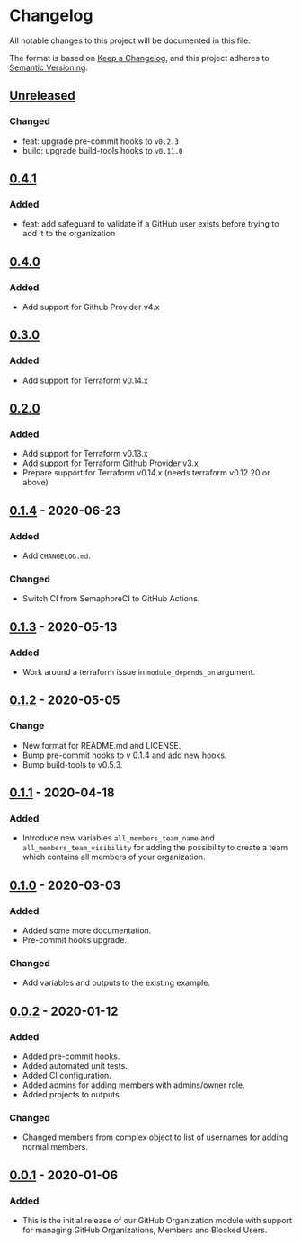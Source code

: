 # Changelog

All notable changes to this project will be documented in this file.

The format is based on [Keep a Changelog](https://keepachangelog.com/en/1.0.0/),
and this project adheres to [Semantic Versioning](https://semver.org/spec/v2.0.0.html).

## [Unreleased]
### Changed
- feat: upgrade pre-commit hooks to `v0.2.3`
- build: upgrade build-tools hooks to `v0.11.0`

## [0.4.1]
### Added
- feat: add safeguard to validate if a GitHub user exists before trying to add it to the organization
## [0.4.0]

### Added

- Add support for Github Provider v4.x

## [0.3.0]

### Added

- Add support for Terraform v0.14.x

## [0.2.0]

### Added

- Add support for Terraform v0.13.x
- Add support for Terraform Github Provider v3.x
- Prepare support for Terraform v0.14.x (needs terraform v0.12.20 or above)

## [0.1.4] - 2020-06-23

### Added

- Add `CHANGELOG.md`.

### Changed

- Switch CI from SemaphoreCI to GitHub Actions.

## [0.1.3] - 2020-05-13

### Added

- Work around a terraform issue in `module_depends_on` argument.

## [0.1.2] - 2020-05-05

### Change

- New format for README.md and LICENSE.
- Bump pre-commit hooks to v 0.1.4 and add new hooks.
- Bump build-tools to v0.5.3.

## [0.1.1] - 2020-04-18

### Added

- Introduce new variables `all_members_team_name` and `all_members_team_visibility`
  for adding the possibility to create a team which contains all members of your organization.

## [0.1.0] - 2020-03-03

### Added

- Added some more documentation.
- Pre-commit hooks upgrade.

### Changed

- Add variables and outputs to the existing example.

## [0.0.2] - 2020-01-12

### Added

- Added pre-commit hooks.
- Added automated unit tests.
- Added CI configuration.
- Added admins for adding members with admins/owner role.
- Added projects to outputs.

### Changed

- Changed members from complex object to list of usernames for adding normal members.

## [0.0.1] - 2020-01-06

### Added

- This is the initial release of our GitHub Organization module with support
  for managing GitHub Organizations, Members and Blocked Users.

<!-- markdown-link-check-disable -->
[unreleased]: https://github.com/mineiros-io/terraform-github-organization/compare/v0.4.1...HEAD
[0.4.1]: https://github.com/mineiros-io/terraform-github-organization/compare/v0.0.0...v0.4.1
<!-- markdown-link-check-enable -->

[0.4.0]: https://github.com/mineiros-io/terraform-github-organization/compare/v0.3.0...v0.4.0
[0.3.0]: https://github.com/mineiros-io/terraform-github-organization/compare/v0.2.0...v0.3.0
[0.2.0]: https://github.com/mineiros-io/terraform-github-organization/compare/v0.1.4...v0.2.0
[0.1.4]: https://github.com/mineiros-io/terraform-github-organization/compare/v0.1.3...v0.1.4
[0.1.3]: https://github.com/mineiros-io/terraform-github-organization/compare/v0.1.2...v0.1.3
[0.1.2]: https://github.com/mineiros-io/terraform-github-organization/compare/v0.1.1...v0.1.2
[0.1.1]: https://github.com/mineiros-io/terraform-github-organization/compare/v0.1.0...v0.1.1
[0.1.0]: https://github.com/mineiros-io/terraform-github-organization/compare/v0.0.2...v0.1.0
[0.0.2]: https://github.com/mineiros-io/terraform-github-organization/compare/v0.0.1...v0.0.2
[0.0.1]: https://github.com/mineiros-io/terraform-github-organization/releases/tag/v0.0.1

